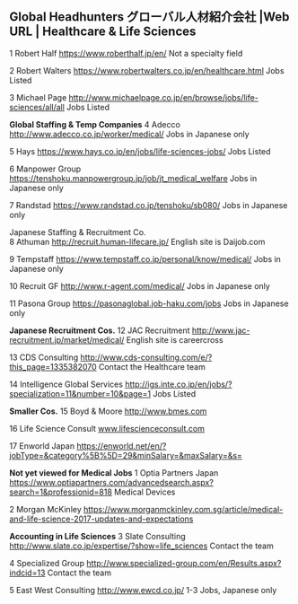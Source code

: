 ## Global Headhunters  グローバル人材紹介会社 |Web URL	| Healthcare & Life Sciences
1	Robert Half	https://www.roberthalf.jp/en/	Not a specialty field

2	Robert Walters	https://www.robertwalters.co.jp/en/healthcare.html	Jobs Listed

3	Michael Page	http://www.michaelpage.co.jp/en/browse/jobs/life-sciences/all/all	Jobs Listed

**Global Staffing & Temp Companies**
4	Adecco	http://www.adecco.co.jp/worker/medical/	Jobs in Japanese only

5	Hays	https://www.hays.co.jp/en/jobs/life-sciences-jobs/	Jobs Listed

6	Manpower Group	https://tenshoku.manpowergroup.jp/job/jt_medical_welfare	Jobs in Japanese only

7	Randstad	https://www.randstad.co.jp/tenshoku/sb080/	Jobs in Japanese only

Japanese Staffing & Recruitment Co.		
8	Athuman	http://recruit.human-lifecare.jp/	English site is Daijob.com

9	Tempstaff	https://www.tempstaff.co.jp/personal/know/medical/	Jobs in Japanese only

10	Recruit GF	http://www.r-agent.com/medical/	Jobs in Japanese only

11	Pasona Group	https://pasonaglobal.job-haku.com/jobs	Jobs in Japanese only

**Japanese Recruitment Cos.**
12	JAC Recruitment	http://www.jac-recruitment.jp/market/medical/	English site is careercross

13	CDS Consulting	http://www.cds-consulting.com/e/?this_page=1335382070	Contact the Healthcare team

14	Intelligence Global Services	http://igs.inte.co.jp/en/jobs/?specialization=11&number=10&page=1	Jobs Listed

**Smaller Cos.**
15	Boyd & Moore 	http://www.bmes.com

16	Life Science Consult	www.lifescienceconsult.com

17	Enworld Japan	https://enworld.net/en/?jobType=&category%5B%5D=29&minSalary=&maxSalary=&s=

**Not yet viewed for Medical Jobs**
1	Optia Partners Japan	https://www.optiapartners.com/advancedsearch.aspx?search=1&professionid=818	Medical Devices

2	Morgan McKinley 	https://www.morganmckinley.com.sg/article/medical-and-life-science-2017-updates-and-expectations

**Accounting in Life Sciences**
3	Slate Consulting 	http://www.slate.co.jp/expertise/?show=life_sciences	Contact the team

4	Specialized Group 	http://www.specialized-group.com/en/Results.aspx?indcid=13	Contact the team

5	East West Consulting	http://www.ewcd.co.jp/	1-3 Jobs, Japanese only
